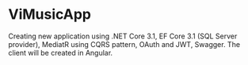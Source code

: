 # ViMusicApp
Creating new application using .NET Core 3.1, EF Core 3.1 (SQL Server provider), MediatR using CQRS pattern, OAuth and JWT, Swagger. The client will be created in Angular.
